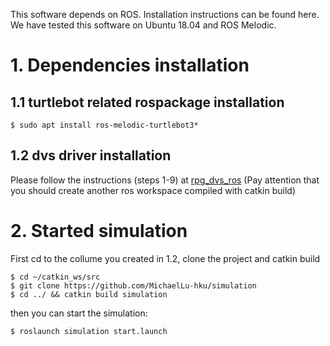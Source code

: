 This software depends on ROS. Installation instructions can be found here. We have tested this software on Ubuntu 18.04 and ROS Melodic.

# 1. Dependencies installation

## 1.1 turtlebot related rospackage installation 
```
$ sudo apt install ros-melodic-turtlebot3*
```
## 1.2 dvs driver installation 

Please follow the instructions (steps 1-9) at [rpg_dvs_ros](https://github.com/uzh-rpg/rpg_dvs_ros)
(Pay attention that you should create another ros workspace compiled with catkin build)

# 2. Started simulation

First cd to the collume you created in 1.2, clone the project and catkin build
```
$ cd ~/catkin_ws/src
$ git clone https://github.com/MichaelLu-hku/simulation
$ cd ../ && catkin build simulation
```
then you can start the simulation:
```
$ roslaunch simulation start.launch 
```
